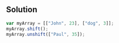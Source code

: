 ## Solution


```js
var myArray = [["John", 23], ["dog", 3]];
myArray.shift();
myArray.unshift(["Paul", 35]);
```